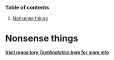 ### Table of contents

1. [Nonsense things](https://github.com/maleb0lge/maleb0lge/new/master#nonsense-things)

# Nonsense things

[**Visit repository _TextAnalytics_ here for more info**](https://github.com/maleb0lge/TextAnaliticsLalo)
